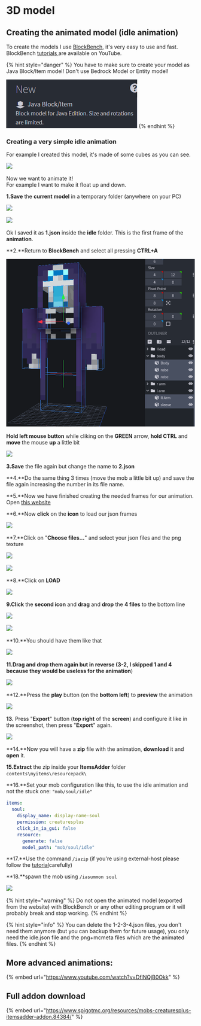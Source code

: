 # 3D model

## Creating the animated model (idle animation)

To create the models I use [BlockBench](https://blockbench.net/), it's very easy to use and fast.\
BlockBench [tutorials ](https://www.youtube.com/results?search_query=blockbench+tutorial)are available on YouTube.

{% hint style="danger" %}
You have to make sure to create your model as Java Block/Item model! Don't use Bedrock Model or Entity model!

<img src="../../../../.gitbook/assets/image_(89) (1) (1) (1) (1) (1) (1) (1) (1) (1) (1) (1) (1) (1) (9) (1) (1) (1) (19).png" alt="" data-size="original">
{% endhint %}

### Creating a very simple idle animation

For example I created this model, it's made of some cubes as you can see.

![](../../../../.gitbook/assets/image_\(52\).png)

Now we want to animate it!\
For example I want to make it float up and down.

**1.Save** the **current model** in a temporary folder (anywhere on your PC)

![](../../../../.gitbook/assets/image_\(53\).png)

![](../../../../.gitbook/assets/image_\(56\).png)

Ok I saved it as **1.json** inside the **idle** folder. This is the first frame of the **animation**.

\*\*2.\*\*Return to **BlockBench** and select all pressing **CTRL+A**

![](<../../../../.gitbook/assets/image_(78) (1).png>)

**Hold left mouse button** while cliking on the **GREEN** arrow, **hold CTRL** and **move** the mouse **up** a little bit

![](../../../../.gitbook/assets/image_\(58\).png)

**3.Save** the file again but change the name to **2.json**

\*\*4.\*\*Do the same thing 3 times (move the mob a little bit up) and save the file again increasing the number in its file name.

\*\*5.\*\*Now we have finished creating the needed frames for our animation. Open [this website](https://lonedev6.github.io/animated-models/)

\*\*6.\*\*Now **click** on the **icon** to load our json frames

![](../../../../.gitbook/assets/image_\(68\).png)

\*\*7.\*\*Click on "**Choose files...**" and select your json files and the png texture

![](../../../../.gitbook/assets/image_\(77\).png)

![](../../../../.gitbook/assets/image_\(69\).png)

\*\*8.\*\*Click on **LOAD**

![](../../../../.gitbook/assets/image_\(70\).png)

**9.Click** the **second icon** and **drag** and **drop** the **4 files** to the bottom line

![](../../../../.gitbook/assets/image_\(71\).png)

![](../../../../.gitbook/assets/image_\(72\).png)

\*\*10.\*\*You should have them like that

![](../../../../.gitbook/assets/image_\(73\).png)

**11.Drag and drop them again but in reverse (3-2, I skipped 1 and 4 because they would be useless for the animation**)

![](../../../../.gitbook/assets/image_\(75\).png)

\*\*12.\*\*Press the **play** button (on the **bottom left**) to **preview** the animation

![](https://i.imgur.com/zslbD0G.gif)

**13.** Press "**Export**" button (**top right** of the **screen**) and configure it like in the screenshot, then press "**Export**" again.

![](../../../../.gitbook/assets/image_\(76\).png)

\*\*14.\*\*Now you will have a **zip** file with the animation, **download** it and **open** it.

**15.Extract** the zip inside your **ItemsAdder** folder `contents\myitems\resourcepack\`

\*\*16.\*\*Set your mob configuration like this, to use the idle animation and not the stuck one: `"mob/soul/idle"`

```yaml
items:
  soul:
    display_name: display-name-soul
    permission: creaturesplus
    click_in_ia_gui: false
    resource:
      generate: false
      model_path: "mob/soul/idle"
```

\*\*17.\*\*Use the command `/iazip` (if you're using external-host please follow the [tutorial](../../../../plugin-usage/resourcepack-hosting/)carefully)

\*\*18.\*\*spawn the mob using `/iasummon soul`

![](https://i.imgur.com/1tljgbv.gif)

{% hint style="warning" %}
Do not open the animated model (exported from the website) with BlockBench or any other editing program or it will probably break and stop working.
{% endhint %}

{% hint style="info" %}
You can delete the 1-2-3-4.json files, you don't need them anymore (but you can backup them for future usage), you only need the idle.json file and the png+mcmeta files which are the animated files.
{% endhint %}

## More advanced animations:

{% embed url="https://www.youtube.com/watch?v=DflNQjB0Okk" %}

## Full addon download

{% embed url="https://www.spigotmc.org/resources/mobs-creaturesplus-itemsadder-addon.84384/" %}
